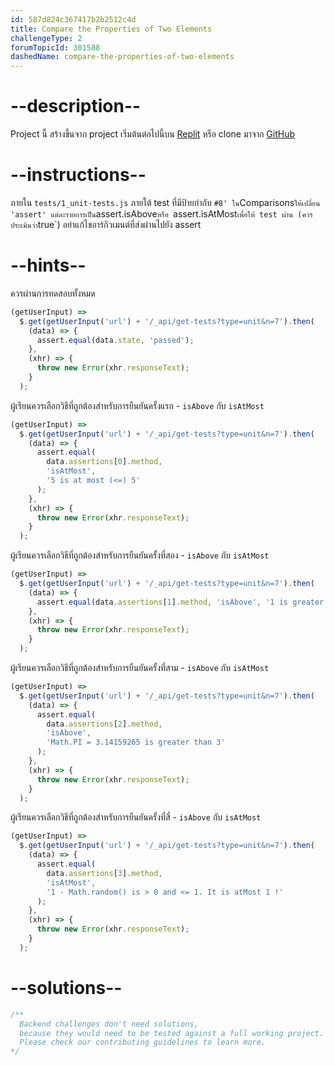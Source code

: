 ```yaml
---
id: 587d824c367417b2b2512c4d
title: Compare the Properties of Two Elements
challengeType: 2
forumTopicId: 301588
dashedName: compare-the-properties-of-two-elements
---
```


# --description--

Project นี้ สร้างขึ้นจาก project เริ่มต้นต่อไปนี้บน [Replit](https://replit.com/github/freeCodeCamp/boilerplate-mochachai) หรือ clone มาจาก [GitHub](https://github.com/freeCodeCamp/boilerplate-mochachai/) 

# --instructions--

ภายใน `tests/1_unit-tests.js` ภายใต้ test ที่มีป้ายกำกับ `#8' ใน`Comparisons` ให้เปลี่ยน 'assert' แต่ละรายการเป็น `assert.isAbove` หรือ  `assert.isAtMost` เพื่อให้ test ผ่าน (ควรประเมินว่า `true`) อย่าแก้ไขอาร์กิวเมนต์ที่ส่งผ่านไปยัง assert

# --hints--

ควรผ่านการทดสอบทั้งหมด

```js
(getUserInput) =>
  $.get(getUserInput('url') + '/_api/get-tests?type=unit&n=7').then(
    (data) => {
      assert.equal(data.state, 'passed');
    },
    (xhr) => {
      throw new Error(xhr.responseText);
    }
  );
```

ผู้เรียนควรเลือกวิธีที่ถูกต้องสำหรับการยืนยันครั้งแรก - `isAbove` กับ `isAtMost`

```js
(getUserInput) =>
  $.get(getUserInput('url') + '/_api/get-tests?type=unit&n=7').then(
    (data) => {
      assert.equal(
        data.assertions[0].method,
        'isAtMost',
        '5 is at most (<=) 5'
      );
    },
    (xhr) => {
      throw new Error(xhr.responseText);
    }
  );
```

ผู้เรียนควรเลือกวิธีที่ถูกต้องสำหรับการยืนยันครั้งที่สอง - `isAbove` กับ `isAtMost`

```js
(getUserInput) =>
  $.get(getUserInput('url') + '/_api/get-tests?type=unit&n=7').then(
    (data) => {
      assert.equal(data.assertions[1].method, 'isAbove', '1 is greater than 0');
    },
    (xhr) => {
      throw new Error(xhr.responseText);
    }
  );
```

ผู้เรียนควรเลือกวิธีที่ถูกต้องสำหรับการยืนยันครั้งที่สาม - `isAbove` กับ `isAtMost`

```js
(getUserInput) =>
  $.get(getUserInput('url') + '/_api/get-tests?type=unit&n=7').then(
    (data) => {
      assert.equal(
        data.assertions[2].method,
        'isAbove',
        'Math.PI = 3.14159265 is greater than 3'
      );
    },
    (xhr) => {
      throw new Error(xhr.responseText);
    }
  );
```

ผู้เรียนควรเลือกวิธีที่ถูกต้องสำหรับการยืนยันครั้งที่สี่ - `isAbove` กับ `isAtMost`

```js
(getUserInput) =>
  $.get(getUserInput('url') + '/_api/get-tests?type=unit&n=7').then(
    (data) => {
      assert.equal(
        data.assertions[3].method,
        'isAtMost',
        '1 - Math.random() is > 0 and <= 1. It is atMost 1 !'
      );
    },
    (xhr) => {
      throw new Error(xhr.responseText);
    }
  );
```

# --solutions--

```js
/**
  Backend challenges don't need solutions, 
  because they would need to be tested against a full working project. 
  Please check our contributing guidelines to learn more.
*/
```
